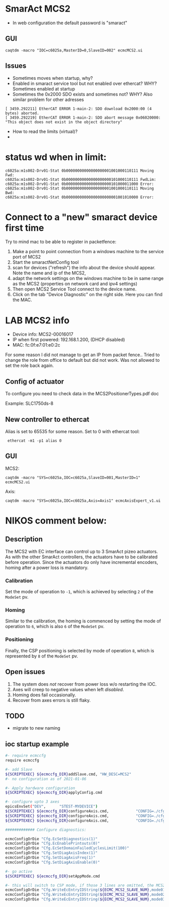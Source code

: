 # SmarAct MCS2

* In web configuration the default password is "smaract"

## GUI
```
caqtdm -macro "IOC=c6025a,MasterID=0,SlaveID=002" ecmcMCS2.ui 
```

## Issues
* Sometimes moves when startup, why?
* Enabled in smaract service tool but not enabled over ethercat? WHY? Sometimes enabled at startup
* Sometimes the 0x2000 SDO exists and sometimes not? WHY? Also similar problem for other adresses
```
[ 3459.292211] EtherCAT ERROR 1-main-2: SDO download 0x2000:00 (4 bytes) aborted.
[ 3459.292219] EtherCAT ERROR 1-main-2: SDO abort message 0x06020000: "This object does not exist in the object directory"
```
* How to read the limits (virtual)?
* 

# status wd when in limit:
```
c6025a:m1s002-Drv01-Stat 0b00000000000000000001001000110111 Moving Fwd:
c6025a:m1s002-Drv01-Stat 0b00000000000000000000101000110111 FwdLim:
c6025a:m1s002-Drv01-Stat 0b00000000000000000000101000011000 Error:
c6025a:m1s002-Drv01-Stat 0b00000000000000000001001000110111 Moving Bwd:
c6025a:m1s002-Drv01-Stat 0b00000000000000000000001001010000 Error:
```

# Connect to a "new" smaract device first time

Try to mind mac to be able to register in packetfence:
1. Make a point to point connection from a windows machine to the service port of MCS2
2. Start the smaractNetConfig tool
3. scan for devices  ("refresh") the info about the device should appear. Note the name and ip of the MCS2,
4. adapt the network settings on the windows machine to be in same range as the MCS2 (properties on network card and ipv4 settings)
5. Then open MCS2 Service Tool connect to the device name.
6. Click on the tab "Device Diagnostic" on the right side. Here you can find the MAC.

# LAB MCS2 info
* Device info: MCS2-00016017
* IP when first powered: 192.168.1.200, (DHCP disabled)
* MAC: fc:0f:e7:01:e0:2c

For some reason I did not manage to get an IP from packet fence.. Tried to change the role from office to default but did not work. Was not allowed to set the role back again.

## Config of actuator

To configure you need to check data in the MCS2PositionerTypes.pdf doc

Example:  SLC1750ds-8

## New controller to ethercat

Alias is set to 65535 for some reason. Set to 0 with ethercat tool:
```
 ethercat -m1 -p1 alias 0
```

## GUI
MCS2:
```
caqtdm -macro "SYS=c6025a,IOC=c6025a,SlaveID=001,MasterID=1" ecmcMCS2.ui 
```
Axis:
```
caqtdm -macro "SYS=c6025a,IOC=c6025a,Axis=Axis1" ecmcAxisExpert_v1.ui
```





# NIKOS comment below:


## Description

The MCS2 with EC interface can control up to 3 SmarAct pizeo actuators.
As with the other SmarAct controllers, the actuators have to be calibrated before operation.
Since the actuators do only have incremental encoders, homing after a power loss is mandatory.

### Calibration
Set the mode of operation to `-1`, which is achieved by selecting `2` of the `ModeSet` pv.

### Homing
Similar to the calibration, the homing is commenced by setting the mode of operation to `6`, which is also `6` of the `ModeSet` pv.

### Positioning
Finally, the CSP positioning is selected by mode of operation `8`, which is represented by `8` of the `ModeSet` pv.

## Open issues
1. The system does _not_ recover from power loss w/o restarting the IOC.
2. Axes will creep to negative values when left _disabled_.
3. Homing does fail occasionally.
4. Recover from axes errors is still flaky.

## TODO
* migrate to new naming

## ioc startup example

```bash
#- require ecmccfg
require ecmccfg

#- add Slave
${SCRIPTEXEC} ${ecmccfg_DIR}addSlave.cmd, "HW_DESC=MCS2"
#- no configuration as of 2021-01-06

#- Apply hardware configuration
${SCRIPTEXEC} ${ecmccfg_DIR}applyConfig.cmd

#- configure upto 3 axes
epicsEnvSet("DEV",      "STEST-MYDEVICE")
${SCRIPTEXEC} ${ecmccfg_DIR}configureAxis.cmd,            "CONFIG=./cfg/SLC17_X.pax"
${SCRIPTEXEC} ${ecmccfg_DIR}configureAxis.cmd,            "CONFIG=./cfg/SLC17_Y.pax"
${SCRIPTEXEC} ${ecmccfg_DIR}configureAxis.cmd,            "CONFIG=./cfg/SLC17_Z.pax"

############# Configure diagnostics:

ecmcConfigOrDie "Cfg.EcSetDiagnostics(1)"
ecmcConfigOrDie "Cfg.EcEnablePrintouts(0)"
ecmcConfigOrDie "Cfg.EcSetDomainFailedCyclesLimit(100)"
ecmcConfigOrDie "Cfg.SetDiagAxisIndex(1)"
ecmcConfigOrDie "Cfg.SetDiagAxisFreq(1)"
ecmcConfigOrDie "Cfg.SetDiagAxisEnable(0)"

#- go active
${SCRIPTEXEC} ${ecmccfg_DIR}setAppMode.cmd

#- this will switch to CSP mode, if those 3 lines are omitted, the MCS2 stays in operation mode '0', aka 'None' and has to manually switched to CSP mode.
ecmcConfigOrDie "Cfg.WriteEcEntryIDString(${ECMC_MCS2_SLAVE_NUM},mode01,8)"
ecmcConfigOrDie "Cfg.WriteEcEntryIDString(${ECMC_MCS2_SLAVE_NUM},mode02,8)"
ecmcConfigOrDie "Cfg.WriteEcEntryIDString(${ECMC_MCS2_SLAVE_NUM},mode03,8)"
```